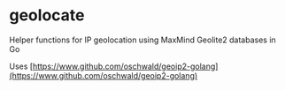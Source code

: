 # geolocate
Helper functions for IP geolocation using MaxMind Geolite2 databases in Go

Uses [https://www.github.com/oschwald/geoip2-golang](https://www.github.com/oschwald/geoip2-golang)
